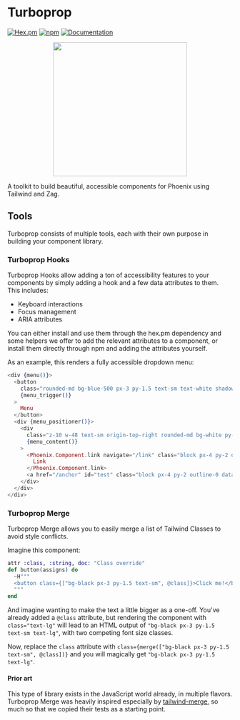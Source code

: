 # Turboprop

[![Hex.pm](https://img.shields.io/hexpm/v/turboprop)](https://hex.pm/packages/turboprop)
[![npm](https://img.shields.io/npm/v/@leuchtturm/turboprop)](https://npmjs.com/package/@leuchtturm/turboprop)
[![Documentation](https://img.shields.io/badge/documentation-gray)](https://hexdocs.pm/turboprop/)

<p align="center">
  <img src="https://github.com/leuchtturm-dev/turboprop/raw/main/assets/turboprop.png" width="300" />
</p>

<!-- MDOC !-->

A toolkit to build beautiful, accessible components for Phoenix using Tailwind and Zag.

## Tools

Turboprop consists of multiple tools, each with their own purpose in building your component library.

### Turboprop Hooks

Turboprop Hooks allow adding a ton of accessibility features to your components by simply adding a hook and a few data attributes to them.  
This includes:

- Keyboard interactions
- Focus management
- ARIA attributes

You can either install and use them through the hex.pm dependency and some helpers we offer to add the relevant attributes to a component,
or install them directly through npm and adding the attributes yourself.  

As an example, this renders a fully accessible dropdown menu:

```heex
<div {menu()}>
  <button
    class="rounded-md bg-blue-500 px-3 py-1.5 text-sm text-white shadow-sm hover:bg-blue-400 focus-visible:outline focus-visible:outline-2 focus-visible:outline-offset-2 focus-visible:outline-blue-500"
    {menu_trigger()}
  >
    Menu
  </button>
  <div {menu_positioner()}>
    <div
      class="z-10 w-48 text-sm origin-top-right rounded-md bg-white py-1 shadow-lg ring-1 ring-black ring-opacity-5 focus:outline-none"
      {menu_content()}
    >
      <Phoenix.Component.link navigate="/link" class="block px-4 py-2 outline-0 data-[highlighted]:bg-gray-100" {menu_item()}>
        Link
      </Phoenix.Component.link>
      <a href="/anchor" id="test" class="block px-4 py-2 outline-0 data-[highlighted]:bg-gray-100" {menu_item()}>Anchor</a>
    </div>
  </div>
</div>
```

### Turboprop Merge

Turboprop Merge allows you to easily merge a list of Tailwind Classes to avoid style conflicts.

Imagine this component:

```elixir
attr :class, :string, doc: "Class override"
def button(assigns) do
  ~H"""
  <button class={["bg-black px-3 py-1.5 text-sm", @class]}>Click me!</button>
  """
end
```

And imagine wanting to make the text a little bigger as a one-off. You've already added a `@class` attribute, but rendering the component
with `class="text-lg"` will lead to an HTML output of `"bg-black px-3 py-1.5 text-sm text-lg"`, with two competing font size classes.

Now, replace the `class` attribute with `class={merge(["bg-black px-3 py-1.5 text-sm", @class])}` and you will magically get
`"bg-black px-3 py-1.5 text-lg"`.

#### Prior art

This type of library exists in the JavaScript world already, in multiple flavors. Turboprop Merge was heavily inspired especially by
[tailwind-merge](https://www.npmjs.com/package/tailwind-merge), so much so that we copied their tests as a starting point.
